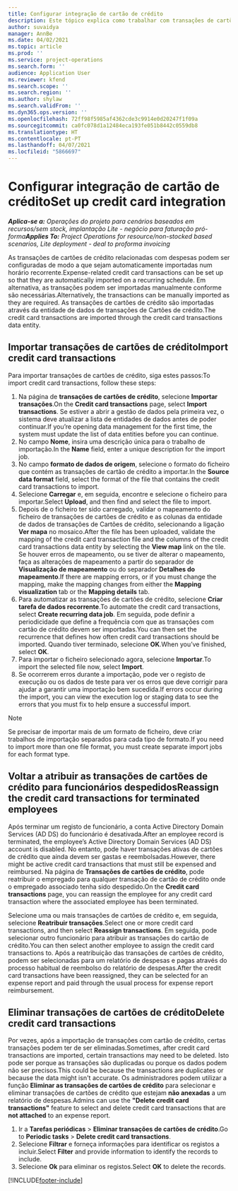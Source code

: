 ```yaml
---
title: Configurar integração de cartão de crédito
description: Este tópico explica como trabalhar com transações de cartões de crédito relacionados com despesas.
author: suvaidya
manager: AnnBe
ms.date: 04/02/2021
ms.topic: article
ms.prod: ''
ms.service: project-operations
ms.search.form: ''
audience: Application User
ms.reviewer: kfend
ms.search.scope: ''
ms.search.region: ''
ms.author: shylaw
ms.search.validFrom: ''
ms.dyn365.ops.version: ''
ms.openlocfilehash: 72ff98f5985af4362cde3c9914e0d20247f1f09a
ms.sourcegitcommit: ca0fc078d1a12484eca193fe051b8442c0559db8
ms.translationtype: HT
ms.contentlocale: pt-PT
ms.lasthandoff: 04/07/2021
ms.locfileid: "5866697"
---
```

# <a name="set-up-credit-card-integration"></a><span data-ttu-id="483af-103">Configurar integração de cartão de crédito</span><span class="sxs-lookup"><span data-stu-id="483af-103">Set up credit card integration</span></span>

<span data-ttu-id="483af-104">_**Aplica-se a:** Operações do projeto para cenários baseados em recursos/sem stock, implantação Lite - negócio para faturação pró-forma_</span><span class="sxs-lookup"><span data-stu-id="483af-104">_**Applies To:** Project Operations for resource/non-stocked based scenarios, Lite deployment - deal to proforma invoicing_</span></span>

<span data-ttu-id="483af-105">As transações de cartões de crédito relacionadas com despesas podem ser configuradas de modo a que sejam automaticamente importadas num horário recorrente.</span><span class="sxs-lookup"><span data-stu-id="483af-105">Expense-related credit card transactions can be set up so that they are automatically imported on a recurring schedule.</span></span> <span data-ttu-id="483af-106">Em alternativa, as transações podem ser importadas manualmente conforme são necessárias.</span><span class="sxs-lookup"><span data-stu-id="483af-106">Alternatively, the transactions can be manually imported as they are required.</span></span> <span data-ttu-id="483af-107">As transações de cartões de crédito são importadas através da entidade de dados de transações de Cartões de crédito.</span><span class="sxs-lookup"><span data-stu-id="483af-107">The credit card transactions are imported through the credit card transactions data entity.</span></span>

## <a name="import-credit-card-transactions"></a><span data-ttu-id="483af-108">Importar transações de cartões de crédito</span><span class="sxs-lookup"><span data-stu-id="483af-108">Import credit card transactions</span></span>

<span data-ttu-id="483af-109">Para importar transações de cartões de crédito, siga estes passos:</span><span class="sxs-lookup"><span data-stu-id="483af-109">To import credit card transactions, follow these steps:</span></span>

1. <span data-ttu-id="483af-110">Na página de **transações de cartões de crédito**, selecione **Importar transações**.</span><span class="sxs-lookup"><span data-stu-id="483af-110">On the **Credit card transactions** page, select **Import transactions**.</span></span> <span data-ttu-id="483af-111">Se estiver a abrir a gestão de dados pela primeira vez, o sistema deve atualizar a lista de entidades de dados antes de poder continuar.</span><span class="sxs-lookup"><span data-stu-id="483af-111">If you’re opening data management for the first time, the system must update the list of data entities before you can continue.</span></span>
2. <span data-ttu-id="483af-112">No campo **Nome**, insira uma descrição única para o trabalho de importação.</span><span class="sxs-lookup"><span data-stu-id="483af-112">In the **Name** field, enter a unique description for the import job.</span></span>
3. <span data-ttu-id="483af-113">No campo **formato de dados de origem**, selecione o formato do ficheiro que contém as transações de cartão de crédito a importar.</span><span class="sxs-lookup"><span data-stu-id="483af-113">In the **Source data format** field, select the format of the file that contains the credit card transactions to import.</span></span>
4. <span data-ttu-id="483af-114">Selecione **Carregar** e, em seguida, encontre e selecione o ficheiro para importar.</span><span class="sxs-lookup"><span data-stu-id="483af-114">Select **Upload**, and then find and select the file to import.</span></span>
5. <span data-ttu-id="483af-115">Depois de o ficheiro ter sido carregado, validar o mapeamento do ficheiro de transações de cartões de crédito e as colunas da entidade de dados de transações de Cartões de crédito, selecionando a ligação **Ver mapa** no mosaico.</span><span class="sxs-lookup"><span data-stu-id="483af-115">After the file has been uploaded, validate the mapping of the credit card transaction file and the columns of the credit card transactions data entity by selecting the **View map** link on the tile.</span></span> <span data-ttu-id="483af-116">Se houver erros de mapeamento, ou se tiver de alterar o mapeamento, faça as alterações de mapeamento a partir do separador de **Visualização de mapeamento** ou do separador **Detalhes do mapeamento**.</span><span class="sxs-lookup"><span data-stu-id="483af-116">If there are mapping errors, or if you must change the mapping, make the mapping changes from either the **Mapping visualization** tab or the **Mapping details** tab.</span></span>
6. <span data-ttu-id="483af-117">Para automatizar as transações de cartões de crédito, selecione **Criar tarefa de dados recorrente**.</span><span class="sxs-lookup"><span data-stu-id="483af-117">To automate the credit card transactions, select **Create recurring data job**.</span></span> <span data-ttu-id="483af-118">Em seguida, pode definir a periodicidade que define a frequência com que as transações com cartão de crédito devem ser importadas.</span><span class="sxs-lookup"><span data-stu-id="483af-118">You can then set the recurrence that defines how often credit card transactions should be imported.</span></span> <span data-ttu-id="483af-119">Quando tiver terminado, selecione **OK**.</span><span class="sxs-lookup"><span data-stu-id="483af-119">When you’ve finished, select **OK**.</span></span>
7. <span data-ttu-id="483af-120">Para importar o ficheiro selecionado agora, selecione **Importar**.</span><span class="sxs-lookup"><span data-stu-id="483af-120">To import the selected file now, select **Import**.</span></span>
8. <span data-ttu-id="483af-121">Se ocorrerem erros durante a importação, pode ver o registo de execução ou os dados de teste para ver os erros que deve corrigir para ajudar a garantir uma importação bem sucedida.</span><span class="sxs-lookup"><span data-stu-id="483af-121">If errors occur during the import, you can view the execution log or staging data to see the errors that you must fix to help ensure a successful import.</span></span>

> [!NOTE]
> <span data-ttu-id="483af-122">Se precisar de importar mais de um formato de ficheiro, deve criar trabalhos de importação separados para cada tipo de formato.</span><span class="sxs-lookup"><span data-stu-id="483af-122">If you need to import more than one file format, you must create separate import jobs for each format type.</span></span>

## <a name="reassign-the-credit-card-transactions-for-terminated-employees"></a><span data-ttu-id="483af-123">Voltar a atribuir as transações de cartões de crédito para funcionários despedidos</span><span class="sxs-lookup"><span data-stu-id="483af-123">Reassign the credit card transactions for terminated employees</span></span>

<span data-ttu-id="483af-124">Após terminar um registo de funcionário, a conta Active Directory Domain Services (AD DS) do funcionário é desativada.</span><span class="sxs-lookup"><span data-stu-id="483af-124">After an employee record is terminated, the employee’s Active Directory Domain Services (AD DS) account is disabled.</span></span> <span data-ttu-id="483af-125">No entanto, pode haver transações ativas de cartões de crédito que ainda devem ser gastas e reembolsadas.</span><span class="sxs-lookup"><span data-stu-id="483af-125">However, there might be active credit card transactions that must still be expensed and reimbursed.</span></span> <span data-ttu-id="483af-126">Na página de **Transações de cartões de crédito**, pode reatribuir o empregado para qualquer transação de cartão de crédito onde o empregado associado tenha sido despedido.</span><span class="sxs-lookup"><span data-stu-id="483af-126">On the **Credit card transactions** page, you can reassign the employee for any credit card transaction where the associated employee has been terminated.</span></span>

<span data-ttu-id="483af-127">Selecione uma ou mais transações de cartões de crédito e, em seguida, selecione **Reatribuir transações**.</span><span class="sxs-lookup"><span data-stu-id="483af-127">Select one or more credit card transactions, and then select **Reassign transactions**.</span></span> <span data-ttu-id="483af-128">Em seguida, pode selecionar outro funcionário para atribuir as transações do cartão de crédito.</span><span class="sxs-lookup"><span data-stu-id="483af-128">You can then select another employee to assign the credit card transactions to.</span></span> <span data-ttu-id="483af-129">Após a reatribuição das transações de cartões de crédito, podem ser selecionadas para um relatório de despesas e pagas através do processo habitual de reembolso do relatório de despesas.</span><span class="sxs-lookup"><span data-stu-id="483af-129">After the credit card transactions have been reassigned, they can be selected for an expense report and paid through the usual process for expense report reimbursement.</span></span>

## <a name="delete-credit-card-transactions"></a><span data-ttu-id="483af-130">Eliminar transações de cartões de crédito</span><span class="sxs-lookup"><span data-stu-id="483af-130">Delete credit card transactions</span></span> 

<span data-ttu-id="483af-131">Por vezes, após a importação de transações com cartão de crédito, certas transações podem ter de ser eliminadas.</span><span class="sxs-lookup"><span data-stu-id="483af-131">Sometimes, after credit card transactions are imported, certain transactions may need to be deleted.</span></span> <span data-ttu-id="483af-132">Isto pode ser porque as transações são duplicadas ou porque os dados podem não ser precisos.</span><span class="sxs-lookup"><span data-stu-id="483af-132">This could be because the transactions are duplicates or because the data might isn't accurate.</span></span> <span data-ttu-id="483af-133">Os administradores podem utilizar a função **Eliminar as transações de cartões de crédito** para selecionar e eliminar transações de cartões de crédito que estejam **não anexadas** a um relatório de despesas.</span><span class="sxs-lookup"><span data-stu-id="483af-133">Admins can use the **"Delete credit card transactions"** feature to select and delete credit card transactions that are **not attached** to an expense report.</span></span> 

1. <span data-ttu-id="483af-134">Ir a **Tarefas periódicas** > **Eliminar transações de cartões de crédito**.</span><span class="sxs-lookup"><span data-stu-id="483af-134">Go to **Periodic tasks** > **Delete credit card transactions**.</span></span>
2. <span data-ttu-id="483af-135">Selecione **Filtrar** e forneça informações para identificar os registos a incluir.</span><span class="sxs-lookup"><span data-stu-id="483af-135">Select **Filter** and provide information to identify the records to include.</span></span>
3. <span data-ttu-id="483af-136">Selecione **Ok** para eliminar os registos.</span><span class="sxs-lookup"><span data-stu-id="483af-136">Select **OK** to delete the records.</span></span> 

[!INCLUDE[footer-include](../includes/footer-banner.md)]
